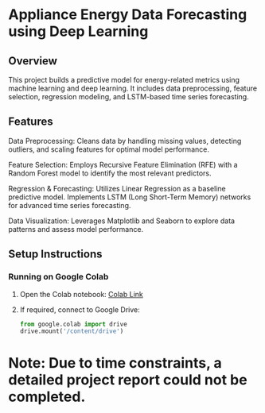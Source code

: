 # Appliance Energy Data Forecasting using Deep Learning

## Overview

This project builds a predictive model for energy-related metrics using machine learning and deep learning. It includes data preprocessing, feature selection, regression modeling, and LSTM-based time series forecasting.

## Features

Data Preprocessing: Cleans data by handling missing values, detecting outliers, and scaling features for optimal model performance.

Feature Selection: Employs Recursive Feature Elimination (RFE) with a Random Forest model to identify the most relevant predictors.

Regression & Forecasting:
Utilizes Linear Regression as a baseline predictive model.
Implements LSTM (Long Short-Term Memory) networks for advanced time series forecasting.

Data Visualization: Leverages Matplotlib and Seaborn to explore data patterns and assess model performance.


## Setup Instructions

### Running on Google Colab  

1. Open the Colab notebook: [Colab Link](your_notebook_link_here)
   
2. If required, connect to Google Drive:  
   ```python
   from google.colab import drive
   drive.mount('/content/drive')


# Note: Due to time constraints, a detailed project report could not be completed.
